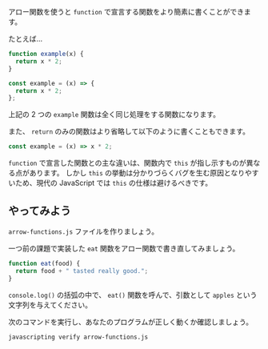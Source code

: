 アロー関数を使うと `function` で宣言する関数をより簡素に書くことができます。

たとえば...

```js
function example(x) {
  return x * 2;
}

const example = (x) => {
  return x * 2;
};
```

上記の 2 つの `example` 関数は全く同じ処理をする関数になります。

また、 `return` のみの関数はより省略して以下のように書くこともできます。

```js
const example = (x) => x * 2;
```

`function` で宣言した関数との主な違いは、関数内で `this` が指し示すものが異なる点があります。
しかし `this` の挙動は分かりづらくバグを生む原因となりやすいため、現代の JavaScript では `this` の仕様は避けるべきです。

## やってみよう

`arrow-functions.js` ファイルを作りましょう。

一つ前の課題で実装した `eat` 関数をアロー関数で書き直してみましょう。

```js
function eat(food) {
  return food + " tasted really good.";
}
```

`console.log()` の括弧の中で、 `eat()` 関数を呼んで、引数として `apples` という文字列を与えてください。

次のコマンドを実行し、あなたのプログラムが正しく動くか確認しましょう。

```bash
javascripting verify arrow-functions.js
```
